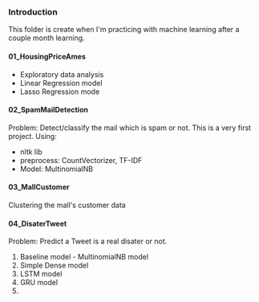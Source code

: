 ### Introduction
This folder is create when I'm practicing with machine learning after a couple month learning.

#### 01_HousingPriceAmes
- Exploratory data analysis
- Linear Regression model
- Lasso Regression mode
#### 02_SpamMailDetection
Problem: Detect/classify the mail which is spam or not. This is a very first project.
Using: 
 - nltk lib
 - preprocess: CountVectorizer, TF-IDF
 - Model: MultinomialNB 

#### 03_MallCustomer
Clustering the mall's customer data

#### 04_DisaterTweet
Problem: Predict a Tweet is a real disater or not.

1. Baseline model - MultinomialNB model
2. Simple Dense model
3. LSTM model 
4. GRU model
5. 
